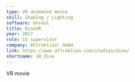 ```yaml
---
type: VR animated movie
skill: Shading / Lighting
software: Unreal
title: DinoVR
year: 2017
role: CG supervisor
company: Attraktion! GmbH
link: https://www.attraktion.com/studios/dive/
shortname: 18_dive
---
```


VR movie